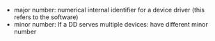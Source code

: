 -   major number: numerical internal identifier for a device driver (this refers to the software)
-   minor number: If a DD serves multiple devices: have different minor number